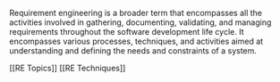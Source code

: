 Requirement engineering is a broader term that encompasses all the activities involved in gathering, documenting, validating, and managing requirements throughout the software development life cycle. It encompasses various processes, techniques, and activities aimed at understanding and defining the needs and constraints of a system. 


[[RE Topics]]
[[RE Techniques]]











